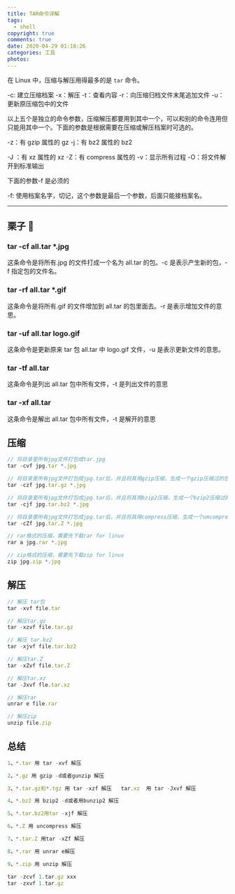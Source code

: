 ```yaml
---
title: TAR命令详解
tags:
  - shell
copyright: true
comments: true
date: 2020-04-29 01:18:26
categories: 工具
photos:
---
```


在 Linux 中，压缩与解压用得最多的是 `tar` 命令。

-c: 建立压缩档案
-x：解压
-t：查看内容
-r：向压缩归档文件末尾追加文件
-u：更新原压缩包中的文件

以上五个是独立的命令参数，压缩解压都要用到其中一个，可以和别的命令连用但只能用其中一个。下面的参数是根据需要在压缩或解压档案时可选的。

-z：有 gzip 属性的 gz
-j：有 bz2 属性的 bz2

-J ：有 xz 属性的 xz
-Z：有 compress 属性的
-v：显示所有过程
-O：将文件解开到标准输出

下面的参数-f 是必须的

-f: 使用档案名字，切记，这个参数是最后一个参数，后面只能接档案名。

---

<!--more-->

## 栗子 🌰

### tar -cf all.tar \*.jpg

这条命令是将所有.jpg 的文件打成一个名为 all.tar 的包。-c 是表示产生新的包，-f 指定包的文件名。

### tar -rf all.tar \*.gif

这条命令是将所有.gif 的文件增加到 all.tar 的包里面去。-r 是表示增加文件的意思。

### tar -uf all.tar logo.gif

这条命令是更新原来 tar 包 all.tar 中 logo.gif 文件，-u 是表示更新文件的意思。

### tar -tf all.tar

这条命令是列出 all.tar 包中所有文件，-t 是列出文件的意思

### tar -xf all.tar

这条命令是解出 all.tar 包中所有文件，-t 是解开的意思

## 压缩

```js
// 将目录里所有jpg文件打包成tar.jpg
tar -cvf jpg.tar *.jpg

// 将目录里所有jpg文件打包成jpg.tar后，并且将其用gzip压缩，生成一个gzip压缩过的包，命名为jpg.tar.gz
tar -czf jpg.tar.gz *.jpg

// 将目录里所有jpg文件打包成jpg.tar后，并且将其用bzip2压缩，生成一个bzip2压缩过的包，命名为jpg.tar.bz2
tar -cjf jpg.tar.bz2 *.jpg

// 将目录里所有jpg文件打包成jpg.tar后，并且将其用compress压缩，生成一个umcompress压缩过的包，命名为jpg.tar.Z
tar -cZf jpg.tar.Z *.jpg

// rar格式的压缩，需要先下载rar for linux
rar a jpg.rar *.jpg

// zip格式的压缩，需要先下载zip for linux
zip jpg.zip *.jpg
```

## 解压

```js
// 解压 tar包
tar -xvf file.tar

// 解压tar.gz
tar -xzvf file.tar.gz

// 解压 tar.bz2
tar -xjvf file.tar.bz2

// 解压tar.Z
tar -xZvf file.tar.Z

// 解压tar.xz
tar -Jxvf fle.tar.xz

// 解压rar
unrar e file.rar

// 解压zip
unzip file.zip
```

## 总结

```js
1、*.tar 用 tar -xvf 解压

2、*.gz 用 gzip -d或者gunzip 解压

3、*.tar.gz和*.tgz 用 tar -xzf 解压   tar.xz  用 tar -Jxvf 解压

4、*.bz2 用 bzip2 -d或者用bunzip2 解压

5、*.tar.bz2用tar -xjf 解压

6、*.Z 用 uncompress 解压

7、*.tar.Z 用tar -xZf 解压

8、*.rar 用 unrar e解压

9、*.zip 用 unzip 解压

tar -zcvf 1.tar.gz xxx
tar -zxvf 1.tar.gz
```
